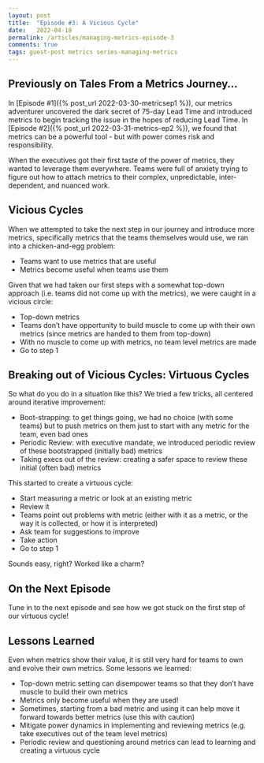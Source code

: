 ```yaml
---
layout: post
title:  "Episode #3: A Vicious Cycle"
date:   2022-04-18
permalink: /articles/managing-metrics-episode-3
comments: true
tags: guest-post metrics series-managing-metrics
---
```


## Previously on Tales From a Metrics Journey…

In [Episode #1]({% post_url 2022-03-30-metricsep1 %}), our metrics adventurer uncovered the dark secret of 75-day Lead Time and introduced metrics to begin tracking the issue in the hopes of reducing Lead Time. In [Episode #2]({% post_url 2022-03-31-metrics-ep2 %}), we found that metrics can be a powerful tool - but with power comes risk and responsibility.

When the executives got their first taste of the power of metrics, they wanted to leverage them everywhere. Teams were full of anxiety trying to figure out how to attach metrics to their complex, unpredictable, inter-dependent, and nuanced work. 

## Vicious Cycles

When we attempted to take the next step in our journey and introduce more metrics, specifically metrics that the teams themselves would use, we ran into a chicken-and-egg problem:

- Teams want to use metrics that are useful
- Metrics become useful when teams use them

Given that we had taken our first steps with a somewhat top-down approach (i.e. teams did not come up with the metrics), we were caught in a vicious circle:

- Top-down metrics
- Teams don’t have opportunity to build muscle to come up with their own metrics (since metrics are handed to them from top-down)
- With no muscle to come up with metrics, no team level metrics are made
- Go to step 1

## Breaking out of Vicious Cycles: Virtuous Cycles

So what do you do in a situation like this? We tried a few tricks, all centered around iterative improvement:

- Boot-strapping: to get things going, we had no choice (with some teams) but to push metrics on them just to start with any metric for the team, even bad ones
- Periodic Review: with executive mandate, we introduced periodic review of these bootstrapped (initially bad) metrics
- Taking execs out of the review: creating a safer space to review these initial (often bad) metrics

This started to create a virtuous cycle:
- Start measuring a metric or look at an existing metric
- Review it
- Teams point out problems with metric (either with it as a metric, or the way it is collected, or how it is interpreted)
- Ask team for suggestions to improve
- Take action
- Go to step 1

Sounds easy, right? Worked like a charm?

## On the Next Episode

Tune in to the next episode and see how we got stuck on the first step of our virtuous cycle!

## Lessons Learned

Even when metrics show their value, it is still very hard for teams to own and evolve their own metrics. Some lessons we learned:

- Top-down metric setting can disempower teams so that they don’t have muscle to build their own metrics
- Metrics only become useful when they are used!
- Sometimes, starting from a bad metric and using it can help move it forward towards better metrics (use this with caution)
- Mitigate power dynamics in implementing and reviewing metrics (e.g. take executives out of the team level metrics)
- Periodic review and questioning around metrics can lead to learning and creating a virtuous cycle

